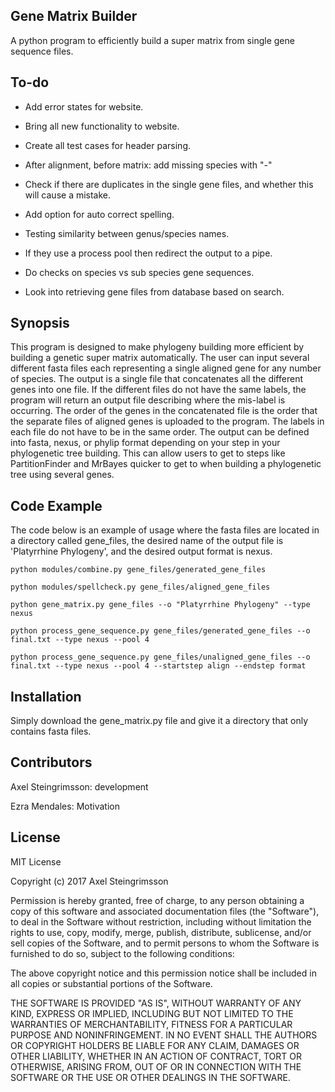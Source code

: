 ## Gene Matrix Builder

A python program to efficiently build a super matrix from single gene sequence files.

## To-do

+ Add error states for website. 

+ Bring all new functionality to website.

+ Create all test cases for header parsing.

+ After alignment, before matrix: add missing species with "-"

+ Check if there are duplicates in the single gene files, and whether this will cause a mistake. 

+ Add option for auto correct spelling. 

+ Testing similarity between genus/species names.

+ If they use a process pool then redirect the output to a pipe.

+ Do checks on species vs sub species gene sequences. 

+ Look into retrieving gene files from database based on search. 

## Synopsis

This program is designed to make phylogeny building more efficient by building a genetic super matrix automatically. The user can input several different fasta files each representing a single aligned gene for any number of species. The output is a single file that concatenates all the different genes into one file. If the different files do not have the same labels, the program will return an output file describing where the mis-label is occurring. The order of the genes in the concatenated file is the order that the separate files of aligned genes is uploaded to the program. The labels in each file do not have to be in the same order. The output can be defined into fasta, nexus, or phylip format depending on your step in your phylogenetic tree building. This can allow users to get to steps like PartitionFinder and MrBayes quicker to get to when building a phylogenetic tree using several genes.

## Code Example

The code below is an example of usage where the fasta files are located in a directory called gene_files, the desired name of the output file is 'Platyrrhine Phylogeny', and the desired output format is nexus. 

```shell
python modules/combine.py gene_files/generated_gene_files

python modules/spellcheck.py gene_files/aligned_gene_files

python gene_matrix.py gene_files --o "Platyrrhine Phylogeny" --type nexus

python process_gene_sequence.py gene_files/generated_gene_files --o final.txt --type nexus --pool 4

python process_gene_sequence.py gene_files/unaligned_gene_files --o final.txt --type nexus --pool 4 --startstep align --endstep format
```

## Installation

Simply download the gene_matrix.py file and give it a directory that only contains fasta files. 

## Contributors

Axel Steingrimsson: development

Ezra Mendales: Motivation

## License

MIT License

Copyright (c) 2017 Axel Steingrimsson

Permission is hereby granted, free of charge, to any person obtaining a copy
of this software and associated documentation files (the "Software"), to deal
in the Software without restriction, including without limitation the rights
to use, copy, modify, merge, publish, distribute, sublicense, and/or sell
copies of the Software, and to permit persons to whom the Software is
furnished to do so, subject to the following conditions:

The above copyright notice and this permission notice shall be included in all
copies or substantial portions of the Software.

THE SOFTWARE IS PROVIDED "AS IS", WITHOUT WARRANTY OF ANY KIND, EXPRESS OR
IMPLIED, INCLUDING BUT NOT LIMITED TO THE WARRANTIES OF MERCHANTABILITY,
FITNESS FOR A PARTICULAR PURPOSE AND NONINFRINGEMENT. IN NO EVENT SHALL THE
AUTHORS OR COPYRIGHT HOLDERS BE LIABLE FOR ANY CLAIM, DAMAGES OR OTHER
LIABILITY, WHETHER IN AN ACTION OF CONTRACT, TORT OR OTHERWISE, ARISING FROM,
OUT OF OR IN CONNECTION WITH THE SOFTWARE OR THE USE OR OTHER DEALINGS IN THE
SOFTWARE.
